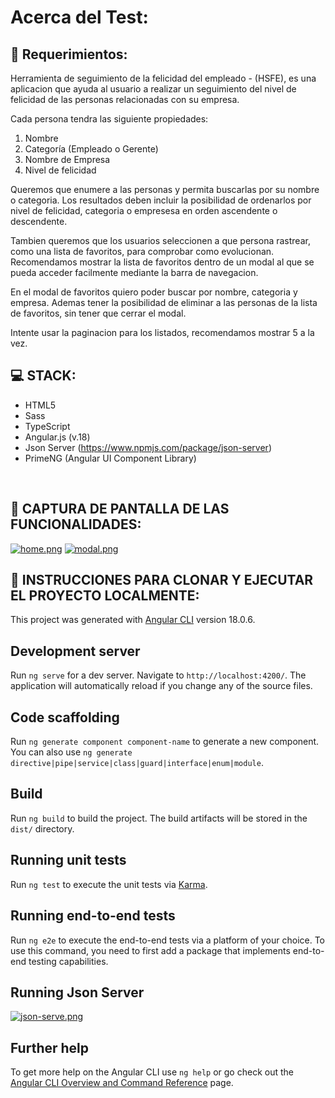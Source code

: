 # Acerca del Test:

## 📝 Requerimientos:
Herramienta de seguimiento de la felicidad del empleado - (HSFE), es una aplicacion que ayuda al usuario a realizar un seguimiento del nivel de felicidad de las personas relacionadas con su empresa.

Cada persona tendra las siguiente propiedades:
1) Nombre
2) Categoría (Empleado o Gerente)
3) Nombre de Empresa
4) Nivel de felicidad

Queremos que enumere a las personas y permita buscarlas por su nombre o categoria. Los resultados deben incluir la posibilidad de ordenarlos por nivel de felicidad, categoria o empresesa en orden ascendente o descendente.

Tambien queremos que los usuarios seleccionen a que persona rastrear, como una lista de favoritos, para comprobar como evolucionan. Recomendamos mostrar la lista de favoritos dentro de un modal al que se pueda acceder facilmente mediante la barra de navegacion.

En el modal de favoritos quiero poder buscar por nombre, categoria y empresa. Ademas tener la posibilidad de eliminar a las personas de la lista de favoritos, sin tener que cerrar el modal.

Intente usar la paginacion para los listados, recomendamos mostrar 5 a la vez.

## 💻 STACK:

- HTML5
- Sass
- TypeScript
- Angular.js (v.18)
- Json Server (https://www.npmjs.com/package/json-server)
- PrimeNG (Angular UI Component Library)
<br/>

## 📸 CAPTURA DE PANTALLA DE LAS FUNCIONALIDADES:
[![home.png](https://i.postimg.cc/L50XdS7Q/home.png)](https://postimg.cc/zHK5WsqT)
[![modal.png](https://i.postimg.cc/sXbjKmZb/modal.png)](https://postimg.cc/XGc6YwLg)

## 🚀 INSTRUCCIONES PARA CLONAR Y EJECUTAR EL PROYECTO LOCALMENTE: 

This project was generated with [Angular CLI](https://github.com/angular/angular-cli) version 18.0.6.

## Development server

Run `ng serve` for a dev server. Navigate to `http://localhost:4200/`. The application will automatically reload if you change any of the source files.

## Code scaffolding

Run `ng generate component component-name` to generate a new component. You can also use `ng generate directive|pipe|service|class|guard|interface|enum|module`.

## Build

Run `ng build` to build the project. The build artifacts will be stored in the `dist/` directory.

## Running unit tests

Run `ng test` to execute the unit tests via [Karma](https://karma-runner.github.io).

## Running end-to-end tests

Run `ng e2e` to execute the end-to-end tests via a platform of your choice. To use this command, you need to first add a package that implements end-to-end testing capabilities.

## Running Json Server
[![json-serve.png](https://i.postimg.cc/9XTCCG9F/json-serve.png)](https://postimg.cc/Jt19QHK9)

## Further help
To get more help on the Angular CLI use `ng help` or go check out the [Angular CLI Overview and Command Reference](https://angular.io/cli) page.
